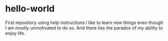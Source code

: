 # hello-world
First repository using help instructions
I like to learn new things even though I am mostly unmotivated to do so.  And there lies the paradox of my ability to enjoy life.
